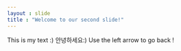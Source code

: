 ```yaml
---
layout : slide
title : "Welcome to our second slide!"
---
```

This is my text :) 안녕하세요:) 
Use the left arrow to go back !

